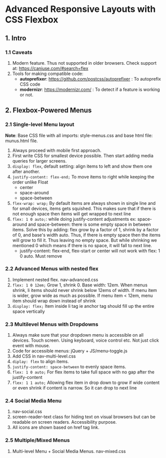 # Advanced Responsive Layouts with CSS Flexbox

## 1. Intro
### 1.1 Caveats
1. Modern feature. Thus not supported in older browsers. Check support at: https://caniuse.com/#search=flex
2. Tools for making compatible code: 
    - **autoprefixer**: https://github.com/postcss/autoprefixer : To autoprefix CSS code
    - **modernizr**: https://modernizr.com/ : To detect if a feature is working or not.

## 2. Flexbox-Powered Menus
### 2.1 Single-level Menu layout
**Note**: Base CSS file with all imports: style-menus.css and base html file: munus.html file.
1. Always proceed with mobile first approach.
2. First write CSS for smallest device possible. Then start adding media queries for larger screens.
3. `display: flex`, default setting: align items to left and show them one after another.
4. `justify-content: flex-end;` To move items to right while keeping the order unlike Float
    - center
    - space-around
    - space-between
5. `flex-wrap: wrap;` By default items are always shown in single line and for small devices, items gets squished. This makes sure that if there is not enough space then items will get wrapped to next line
6. `flex: 1 0 auto;`: while doing justify-content adjustments ex: space-around and space-between: there is some empty space in between items. Solve this by adding: flex grow by a factor of 1, shrink by a factor of 0, and base's width auto. Thus, if there is empty space then the items will grow to fill it. Thus leaving no empty space. But while shrinking we mentioned 0 which means if there is no space, it will fall to next line.
    - justify-content: flex-end, flex-start or center will not work with flex: 1 0 auto. Must remove

### 2.2 Advanced Menus with nested flex
1. Implement nested flex. nav-advanced.css
2. `flex: 1 0 12em;` Grow 1, shrink 0. Base width: 12em. When menus shrink, li items should never shrink below 12ems of width. If menu item is wider, grow wide as much as possible. If menu item < 12em, menu item should wrap down instead of shrink
3. `display: flex;` Item inside li tag ie anchor tag should fill up the entire space vertically

### 2.3 Multilevel Menus with Dropdowns
1. Always make sure that your dropdown menu is accessible on all devices. Touch screen. Using keyboard, voice control etc. Not just click event with mouse.
2. Code for accessible menus: jQuery + JS/menu-toggle.js
3. Add CSS in nav-multi-level.css
4. `diplay: flex` to align items.
5. `justify-content: space-between` to evenly space items.
6. `flex: 1 0 auto;` For flex items to take full space with no gap after the justify-content
7. `flex: 1 1 auto;` Allowing flex item in drop down to grow if wide content or even shrink if content is narrow. So it can drop to next line

### 2.4 Social Media Menu
1. nav-social.css
2. screen-reader-text class for hiding text on visual browsers but can be readable on screen readers. Accessibility purpose.
3. All icons are shown based on href tag link.

### 2.5 Multiple/Mixed Menus
1. Multi-level Menu + Social Media Menus. nav-mixed.css
